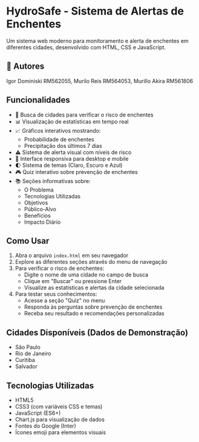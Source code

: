 # HydroSafe - Sistema de Alertas de Enchentes

Um sistema web moderno para monitoramento e alerta de enchentes em diferentes cidades, desenvolvido com HTML, CSS e JavaScript.

## 👥 Autores

Igor Dominiski RM562055, Murilo Reis RM564053, Murillo Akira RM561806

## Funcionalidades

- 🎯 Busca de cidades para verificar o risco de enchentes
- 📊 Visualização de estatísticas em tempo real
- 📈 Gráficos interativos mostrando:
  - Probabilidade de enchentes
  - Precipitação dos últimos 7 dias
- ⚠️ Sistema de alerta visual com níveis de risco
- 📱 Interface responsiva para desktop e mobile
- 🌓 Sistema de temas (Claro, Escuro e Azul)
- 🎮 Quiz interativo sobre prevenção de enchentes
- 📚 Seções informativas sobre:
  - O Problema
  - Tecnologias Utilizadas
  - Objetivos
  - Público-Alvo
  - Benefícios
  - Impacto Diário

## Como Usar

1. Abra o arquivo `index.html` em seu navegador
2. Explore as diferentes seções através do menu de navegação
3. Para verificar o risco de enchentes:
   - Digite o nome de uma cidade no campo de busca
   - Clique em "Buscar" ou pressione Enter
   - Visualize as estatísticas e alertas da cidade selecionada
4. Para testar seus conhecimentos:
   - Acesse a seção "Quiz" no menu
   - Responda às perguntas sobre prevenção de enchentes
   - Receba seu resultado e recomendações personalizadas

## Cidades Disponíveis (Dados de Demonstração)

- São Paulo
- Rio de Janeiro
- Curitiba
- Salvador

## Tecnologias Utilizadas

- HTML5
- CSS3 (com variáveis CSS e temas)
- JavaScript (ES6+)
- Chart.js para visualização de dados
- Fontes do Google (Inter)
- Ícones emoji para elementos visuais

